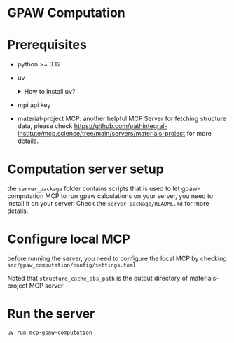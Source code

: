 # GPAW Computation

# Prerequisites

- python >= 3.12
- uv
  <details>
  <summary>How to install uv?</summary>

  For macOS and Linux:

  ```bash
  curl -LsSf https://astral.sh/uv/install.sh | sh
  ```

  For Windows:

  ```powershell
  powershell -ExecutionPolicy ByPass -c "irm https://astral.sh/uv/install.ps1 | iex"`
  ```

  </details>

- mpi api key
- material-project MCP: another helpful MCP Server for fetching structure data, please check https://github.com/pathintegral-institute/mcp.science/tree/main/servers/materials-project for more details.

# Computation server setup

the `server_package` folder contains scripts that is used to let gpaw-computation MCP to run gpaw calculations on your server, you need to install it on your server. Check the `server_package/README.md` for more details.

# Configure local MCP

before running the server, you need to configure the local MCP by checking `src/gpaw_computation/config/settings.toml`

Noted that `structure_cache_abs_path` is the output directory of materials-project MCP server

# Run the server

```bash
uv run mcp-gpaw-computation
```
